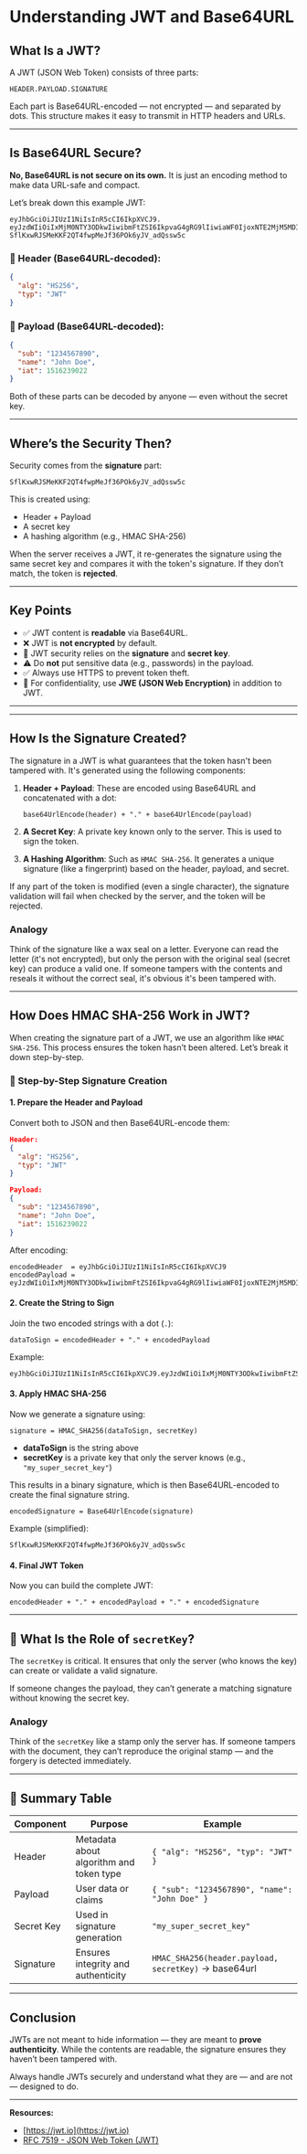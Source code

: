 # Understanding JWT and Base64URL

## What Is a JWT?

A JWT (JSON Web Token) consists of three parts:

```
HEADER.PAYLOAD.SIGNATURE
```

Each part is Base64URL-encoded — not encrypted — and separated by dots. This structure makes it easy to transmit in HTTP headers and URLs.

---

## Is Base64URL Secure?

**No, Base64URL is not secure on its own.** It is just an encoding method to make data URL-safe and compact.

Let’s break down this example JWT:

```
eyJhbGciOiJIUzI1NiIsInR5cCI6IkpXVCJ9.
eyJzdWIiOiIxMjM0NTY3ODkwIiwibmFtZSI6IkpvaG4gRG9lIiwiaWF0IjoxNTE2MjM5MDIyfQ.
SflKxwRJSMeKKF2QT4fwpMeJf36POk6yJV_adQssw5c
```

### 🔹 Header (Base64URL-decoded):

```json
{
  "alg": "HS256",
  "typ": "JWT"
}
```

### 🔹 Payload (Base64URL-decoded):

```json
{
  "sub": "1234567890",
  "name": "John Doe",
  "iat": 1516239022
}
```

Both of these parts can be decoded by anyone — even without the secret key.

---

## Where’s the Security Then?

Security comes from the **signature** part:

```
SflKxwRJSMeKKF2QT4fwpMeJf36POk6yJV_adQssw5c
```

This is created using:

- Header + Payload
- A secret key
- A hashing algorithm (e.g., HMAC SHA-256)

When the server receives a JWT, it re-generates the signature using the same secret key and compares it with the token's signature. If they don’t match, the token is **rejected**.

---

## Key Points

- ✅ JWT content is **readable** via Base64URL.
- ❌ JWT is **not encrypted** by default.
- 🔐 JWT security relies on the **signature** and **secret key**.
- ⚠️ Do **not** put sensitive data (e.g., passwords) in the payload.
- ✅ Always use HTTPS to prevent token theft.
- 🔐 For confidentiality, use **JWE (JSON Web Encryption)** in addition to JWT.

---


---

## How Is the Signature Created?

The signature in a JWT is what guarantees that the token hasn't been tampered with. It's generated using the following components:

1. **Header + Payload**: These are encoded using Base64URL and concatenated with a dot:
   ```
   base64UrlEncode(header) + "." + base64UrlEncode(payload)
   ```

2. **A Secret Key**: A private key known only to the server. This is used to sign the token.

3. **A Hashing Algorithm**: Such as `HMAC SHA-256`. It generates a unique signature (like a fingerprint) based on the header, payload, and secret.

If any part of the token is modified (even a single character), the signature validation will fail when checked by the server, and the token will be rejected.

### Analogy

Think of the signature like a wax seal on a letter. Everyone can read the letter (it's not encrypted), but only the person with the original seal (secret key) can produce a valid one. If someone tampers with the contents and reseals it without the correct seal, it's obvious it's been tampered with.



---

## How Does HMAC SHA-256 Work in JWT?

When creating the signature part of a JWT, we use an algorithm like `HMAC SHA-256`. This process ensures the token hasn’t been altered. Let’s break it down step-by-step.

### 🔢 Step-by-Step Signature Creation

#### 1. Prepare the Header and Payload

Convert both to JSON and then Base64URL-encode them:

```json
Header:
{
  "alg": "HS256",
  "typ": "JWT"
}

Payload:
{
  "sub": "1234567890",
  "name": "John Doe",
  "iat": 1516239022
}
```

After encoding:

```text
encodedHeader  = eyJhbGciOiJIUzI1NiIsInR5cCI6IkpXVCJ9
encodedPayload = eyJzdWIiOiIxMjM0NTY3ODkwIiwibmFtZSI6IkpvaG4gRG9lIiwiaWF0IjoxNTE2MjM5MDIyfQ
```

#### 2. Create the String to Sign

Join the two encoded strings with a dot (`.`):

```text
dataToSign = encodedHeader + "." + encodedPayload
```

Example:

```text
eyJhbGciOiJIUzI1NiIsInR5cCI6IkpXVCJ9.eyJzdWIiOiIxMjM0NTY3ODkwIiwibmFtZSI6IkpvaG4gRG9lIiwiaWF0IjoxNTE2MjM5MDIyfQ
```

#### 3. Apply HMAC SHA-256

Now we generate a signature using:

```text
signature = HMAC_SHA256(dataToSign, secretKey)
```

- **dataToSign** is the string above
- **secretKey** is a private key that only the server knows (e.g., `"my_super_secret_key"`)

This results in a binary signature, which is then Base64URL-encoded to create the final signature string.

```text
encodedSignature = Base64UrlEncode(signature)
```

Example (simplified):

```text
SflKxwRJSMeKKF2QT4fwpMeJf36POk6yJV_adQssw5c
```

#### 4. Final JWT Token

Now you can build the complete JWT:

```text
encodedHeader + "." + encodedPayload + "." + encodedSignature
```

---

## 🔐 What Is the Role of `secretKey`?

The `secretKey` is critical. It ensures that only the server (who knows the key) can create or validate a valid signature.

If someone changes the payload, they can’t generate a matching signature without knowing the secret key.

### Analogy

Think of the `secretKey` like a stamp only the server has. If someone tampers with the document, they can’t reproduce the original stamp — and the forgery is detected immediately.

---

## 🧪 Summary Table

| Component     | Purpose                                          | Example                                                  |
|---------------|--------------------------------------------------|----------------------------------------------------------|
| Header        | Metadata about algorithm and token type         | `{ "alg": "HS256", "typ": "JWT" }`                      |
| Payload       | User data or claims                             | `{ "sub": "1234567890", "name": "John Doe" }`           |
| Secret Key    | Used in signature generation                     | `"my_super_secret_key"`                                 |
| Signature     | Ensures integrity and authenticity               | `HMAC_SHA256(header.payload, secretKey)` → base64url    |

---


## Conclusion

JWTs are not meant to hide information — they are meant to **prove authenticity**. While the contents are readable, the signature ensures they haven’t been tampered with.

Always handle JWTs securely and understand what they are — and are not — designed to do.

---

**Resources:**

- [https://jwt.io](https://jwt.io)
- [RFC 7519 - JSON Web Token (JWT)](https://datatracker.ietf.org/doc/html/rfc7519)
